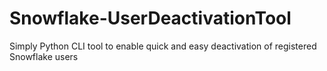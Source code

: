 # Snowflake-UserDeactivationTool
Simply Python CLI tool to enable quick and easy deactivation of registered Snowflake users
